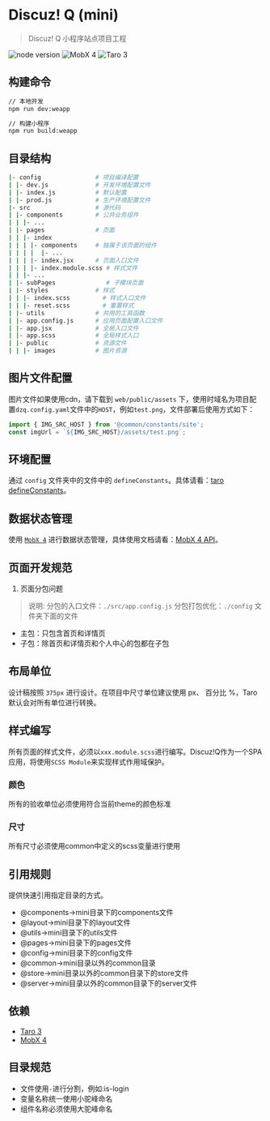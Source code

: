 # Discuz! Q (mini)

> Discuz! Q 小程序站点项目工程

![node version](https://img.shields.io/badge/node-%3E%3D10.13.0-blue)
![MobX 4](https://img.shields.io/badge/MobX-4.15.4-brightgreen)
![Taro 3](https://img.shields.io/badge/Taro-3.1.1-brightgreen)

## 构建命令

```bash
// 本地开发
npm run dev:weapp

// 构建小程序
npm run build:weapp
```

## 目录结构

```bash
|- config               # 项目编译配置
| |- dev.js             # 开发环境配置文件
| |- index.js           # 默认配置
| |- prod.js            # 生产环境配置文件
|- src                  # 源代码
| |- components         # 公共业务组件
| | |- ...
| |- pages              # 页面
| | |- index
| | | |- components     # 独属于该页面的组件
| | | |  |- ...     
| | | |- index.jsx      # 页面入口文件
| | | |- index.module.scss # 样式文件
| | |- ...
| |- subPages              # 子模块页面
| |- styles             # 样式
| | |- index.scss         # 样式入口文件
| | |- reset.scss         # 重置样式
| |- utils              # 共用的工具函数
| |- app.config.js      # 应用页面配置入口文件
| |- app.jsx            # 全局入口文件
| |- app.scss           # 全局样式入口
| |- public             # 资源文件
| | |- images           # 图片资源
```

## 图片文件配置

图片文件如果使用cdn，请下载到 `web/public/assets` 下，使用时域名为项目配置`dzq.config.yaml`文件中的`HOST`，例如`test.png`，文件部署后使用方式如下：

```js
import { IMG_SRC_HOST } from '@common/constants/site';
const imgUrl = `${IMG_SRC_HOST}/assets/test.png`;
```

## 环境配置

通过 `config` 文件夹中的文件中的 `defineConstants`。具体请看：[taro defineConstants](https://taro-docs.jd.com/taro/docs/next/config-detail#defineconstants)。

## 数据状态管理

使用 [`MobX 4`](https://cn.mobx.js.org) 进行数据状态管理，具体使用文档请看：[MobX 4 API](https://cn.mobx.js.org/refguide/api.html)。

## 页面开发规范


1. 页面分包问题
> 说明:
> 分包的入口文件：`./src/app.config.js`
> 分包打包优化：`./config` 文件夹下面的文件
- 主包：只包含首页和详情页
- 子包：除首页和详情页和个人中心的包都在子包

## 布局单位

设计稿按照 `375px` 进行设计。在项目中尺寸单位建议使用 px、 百分比 %，Taro 默认会对所有单位进行转换。

## 样式编写

所有页面的样式文件，必须以`xxx.module.scss`进行编写。Discuz!Q作为一个SPA应用，将使用`SCSS Module`来实现样式作用域保护。

### 颜色
所有的验收单位必须使用符合当前theme的颜色标准

### 尺寸
所有尺寸必须使用common中定义的scss变量进行使用

## 引用规则

提供快速引用指定目录的方式。

- @components->mini目录下的components文件
- @layout->mini目录下的layout文件
- @utils->mini目录下的utils文件
- @pages->mini目录下的pages文件
- @config->mini目录下的config文件
- @common->mini目录以外的common目录
- @store->mini目录以外的common目录下的store文件
- @server->mini目录以外的common目录下的server文件


## 依赖
- [Taro 3](http://taro-docs.jd.com/taro/docs/README)
- [MobX 4](https://cn.mobx.js.org/)

## 目录规范
- 文件使用`-`进行分割，例如:is-login
- 变量名称统一使用小驼峰命名
- 组件名称必须使用大驼峰命名